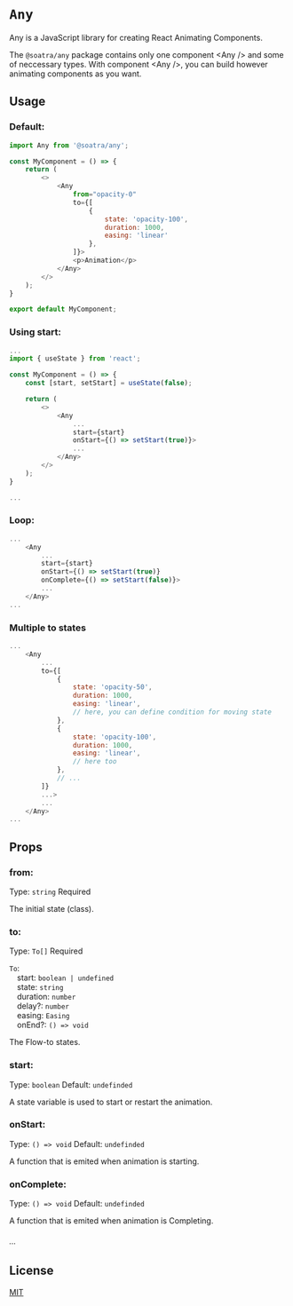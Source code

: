 # `Any`

Any is a JavaScript library for creating React Animating Components.

The `@soatra/any` package contains only one component \<Any /> and some of neccessary types. With component \<Any />, you can build however animating components as you want.

## Usage

### Default:
```js
import Any from '@soatra/any';

const MyComponent = () => {
    return (
        <>
            <Any
                from="opacity-0"
                to={[
                    {
                        state: 'opacity-100',
                        duration: 1000,
                        easing: 'linear'
                    },
                ]}>
                <p>Animation</p>
            </Any>
        </>
    );
}

export default MyComponent;
```

### Using start:
```js
...
import { useState } from 'react';

const MyComponent = () => {
    const [start, setStart] = useState(false);

    return (
        <>
            <Any
                ...
                start={start}
                onStart={() => setStart(true)}>
                ...
            </Any>
        </>
    );
}

...
```
### Loop:
```js
...
    <Any
        ...
        start={start}
        onStart={() => setStart(true)}
        onComplete={() => setStart(false)}>
        ...
    </Any>
...
```

### Multiple to states
```js
...
    <Any
        ...
        to={[
            {
                state: 'opacity-50',
                duration: 1000,
                easing: 'linear',
                // here, you can define condition for moving state
            },
            {
                state: 'opacity-100',
                duration: 1000,
                easing: 'linear',
                // here too
            },
            // ...
        ]}
        ...>
        ...
    </Any>
...
```

## Props

### from:
Type: `string` Required

The initial state (class).

### to:
Type: `To[]` Required

`To`:\
&emsp;start: `boolean | undefined`\
&emsp;state: `string`\
&emsp;duration: `number`\
&emsp;delay?: `number`\
&emsp;easing: `Easing`\
&emsp;onEnd?: `() => void`

The Flow-to states.

### start:
Type: `boolean` Default: `undefinded`

A state variable is used to start or restart the animation.

### onStart:
Type: `() => void` Default: `undefinded`

A function that is emited when animation is starting.

### onComplete:
Type: `() => void` Default: `undefinded`

A function that is emited when animation is Completing.

###### ...

## License

[MIT](https://github.com/JohnSoatra/any/blob/main/LICENSE)

